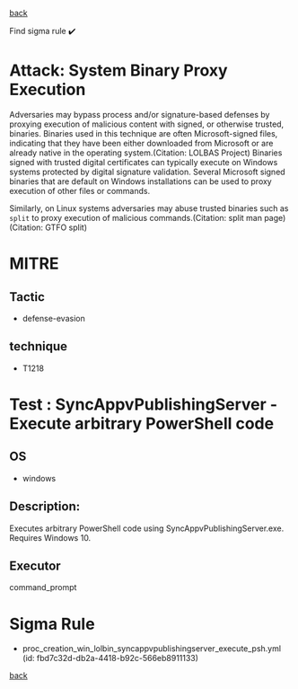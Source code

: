 
[back](../index.md)

Find sigma rule :heavy_check_mark: 

# Attack: System Binary Proxy Execution 

Adversaries may bypass process and/or signature-based defenses by proxying execution of malicious content with signed, or otherwise trusted, binaries. Binaries used in this technique are often Microsoft-signed files, indicating that they have been either downloaded from Microsoft or are already native in the operating system.(Citation: LOLBAS Project) Binaries signed with trusted digital certificates can typically execute on Windows systems protected by digital signature validation. Several Microsoft signed binaries that are default on Windows installations can be used to proxy execution of other files or commands.

Similarly, on Linux systems adversaries may abuse trusted binaries such as <code>split</code> to proxy execution of malicious commands.(Citation: split man page)(Citation: GTFO split)

# MITRE
## Tactic
  - defense-evasion


## technique
  - T1218


# Test : SyncAppvPublishingServer - Execute arbitrary PowerShell code
## OS
  - windows


## Description:
Executes arbitrary PowerShell code using SyncAppvPublishingServer.exe. Requires Windows 10.


## Executor
command_prompt

# Sigma Rule
 - proc_creation_win_lolbin_syncappvpublishingserver_execute_psh.yml (id: fbd7c32d-db2a-4418-b92c-566eb8911133)



[back](../index.md)
